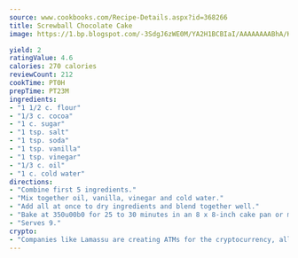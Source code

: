 ```yaml
---
source: www.cookbooks.com/Recipe-Details.aspx?id=368266
title: Screwball Chocolate Cake
image: https://1.bp.blogspot.com/-3SdgJ6zWE0M/YA2H1BCBIaI/AAAAAAAABhA/KLu9yTsYBMkJQudB_uFGwTypBtmTiBfZgCLcBGAsYHQ/s320/4.png

yield: 2
ratingValue: 4.6
calories: 270 calories
reviewCount: 212
cookTime: PT0H
prepTime: PT23M
ingredients:
- "1 1/2 c. flour"
- "1/3 c. cocoa"
- "1 c. sugar"
- "1 tsp. salt"
- "1 tsp. soda"
- "1 tsp. vanilla"
- "1 tsp. vinegar"
- "1/3 c. oil"
- "1 c. cold water"
directions:
- "Combine first 5 ingredients."
- "Mix together oil, vanilla, vinegar and cold water."
- "Add all at once to dry ingredients and blend together well."
- "Bake at 350u00b0 for 25 to 30 minutes in an 8 x 8-inch cake pan or make 1 1/2 dozen cupcakes."
- "Serves 9."
crypto:
- "Companies like Lamassu are creating ATMs for the cryptocurrency, allowing you to scan your Bitcoin QR code, enter your cash, and buy bitcoin with the push of a button."
---
```

